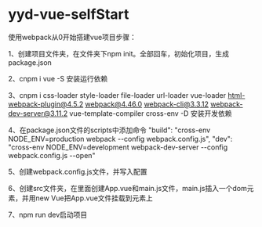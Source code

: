 # yyd-vue-selfStart
使用webpack从0开始搭建vue项目步骤：

1、创建项目文件夹，在文件夹下npm init。全部回车，初始化项目，生成package.json

2、cnpm i vue -S     安装运行依赖

3、cnpm i css-loader style-loader file-loader url-loader vue-loader html-webpack-plugin@4.5.2 webpack@4.46.0 webpack-cli@3.3.12 webpack-dev-server@3.11.2 vue-template-compiler cross-env -D     安装开发依赖

4、在package.json文件的scripts中添加命令
    "build": "cross-env NODE_ENV=production webpack --config webpack.config.js",
    "dev": "cross-env NODE_ENV=development webpack-dev-server --config webpack.config.js --open"

5、创建webpack.config.js文件，并写入配置

6、创建src文件夹，在里面创建App.vue和main.js文件，main.js插入一个dom元素，并用new Vue把App.vue文件挂载到元素上

7、npm run dev启动项目
